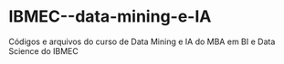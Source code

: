 # IBMEC--data-mining-e-IA

Códigos e arquivos do curso de Data Mining e IA  do MBA em BI e Data Science do IBMEC
